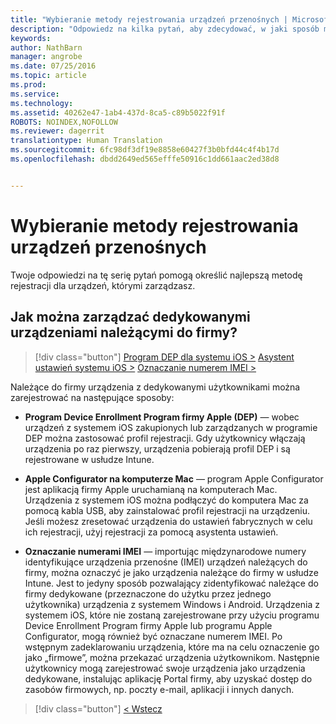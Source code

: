 ```yaml
---
title: "Wybieranie metody rejestrowania urządzeń przenośnych | Microsoft Intune"
description: "Odpowiedz na kilka pytań, aby zdecydować, w jaki sposób ma się odbywać rejestrowanie urządzeń przenośnych w usłudze Intune"
keywords: 
author: NathBarn
manager: angrobe
ms.date: 07/25/2016
ms.topic: article
ms.prod: 
ms.service: 
ms.technology: 
ms.assetid: 40262e47-1ab4-437d-8ca5-c89b5022f91f
ROBOTS: NOINDEX,NOFOLLOW
ms.reviewer: dagerrit
translationtype: Human Translation
ms.sourcegitcommit: 6fc98df3df19e8858e60427f3b0bfd44c4f4b17d
ms.openlocfilehash: dbdd2649ed565efffe50916c1dd661aac2ed38d8


---
```

# Wybieranie metody rejestrowania urządzeń przenośnych

Twoje odpowiedzi na tę serię pytań pomogą określić najlepszą metodę rejestracji dla urządzeń, którymi zarządzasz.

## **Jak można zarządzać dedykowanymi urządzeniami należącymi do firmy?**

  > [!div class="button"]
[Program DEP dla systemu iOS >](/intune/deploy-use/ios-device-enrollment-program-in-microsoft-intune)   [Asystent ustawień systemu iOS >](/intune/deploy-use/ios-setup-assistant-enrollment-in-microsoft-intune) [Oznaczanie numerem IMEI >](/intune/deploy-use/specify-corporate-owned-devices-with-international-mobile-equipment-identity-imei-numbers)

  Należące do firmy urządzenia z dedykowanymi użytkownikami można zarejestrować na następujące sposoby:

  - **Program Device Enrollment Program firmy Apple (DEP)** — wobec urządzeń z systemem iOS zakupionych lub zarządzanych w programie DEP można zastosować profil rejestracji. Gdy użytkownicy włączają urządzenia po raz pierwszy, urządzenia pobierają profil DEP i są rejestrowane w usłudze Intune.

  - **Apple Configurator na komputerze Mac** — program Apple Configurator jest aplikacją firmy Apple uruchamianą na komputerach Mac. Urządzenia z systemem iOS można podłączyć do komputera Mac za pomocą kabla USB, aby zainstalować profil rejestracji na urządzeniu. Jeśli możesz zresetować urządzenia do ustawień fabrycznych w celu ich rejestracji, użyj rejestracji za pomocą asystenta ustawień.

  - **Oznaczanie numerami IMEI** — importując międzynarodowe numery identyfikujące urządzenia przenośne (IMEI) urządzeń należących do firmy, można oznaczyć je jako urządzenia należące do firmy w usłudze Intune. Jest to jedyny sposób pozwalający zidentyfikować należące do firmy dedykowane (przeznaczone do użytku przez jednego użytkownika) urządzenia z systemem Windows i Android. Urządzenia z systemem iOS, które nie zostaną zarejestrowane przy użyciu programu Device Enrollment Program firmy Apple lub programu Apple Configurator, mogą również być oznaczane numerem IMEI. Po wstępnym zadeklarowaniu urządzenia, które ma na celu oznaczenie go jako „firmowe”, można przekazać urządzenia użytkownikom. Następnie użytkownicy mogą zarejestrować swoje urządzenia jako urządzenia dedykowane, instalując aplikację Portal firmy, aby uzyskać dostęp do zasobów firmowych, np. poczty e-mail, aplikacji i innych danych.

  > [!div class="button"]
  [< Wstecz](choose-how-to-enroll-devices3.md)



<!--HONumber=Aug16_HO4-->


